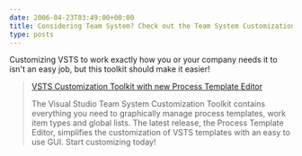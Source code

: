 ```yaml
---
date: 2006-04-23T03:49:00+00:00
title: Considering Team System? Check out the Team System Customization Toolkit...
type: posts
---
```

Customizing VSTS to work exactly how you or your company needs it to isn't an easy job, but this toolkit should make it easier!

> [VSTS Customization Toolkit with new Process Template Editor](https://www.gotdotnet.com/workspaces/workspace.aspx?id=812a68af-5e74-48c6-9623-1a4469142a84)
>
> The Visual Studio Team System Customization Toolkit contains everything you need to graphically manage process templates, work item types and global lists. The latest release, the Process Template Editor, simplifies the customization of VSTS templates with an easy to use GUI. Start customizing today!
